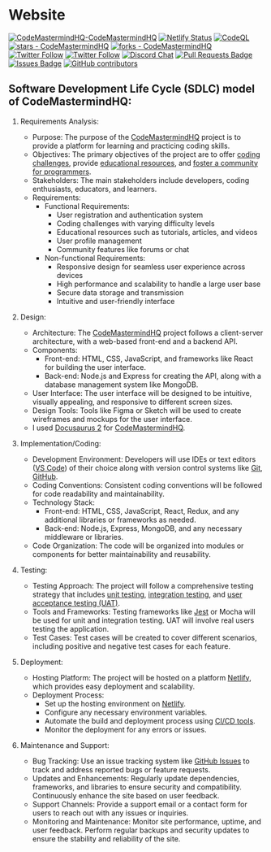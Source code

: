 # Website

[![CodeMastermindHQ-CodeMastermindHQ](https://img.shields.io/static/v1?label=CodeMastermindHQ&message=CodeMastermindHQ&color=blue&logo=github)](https://github.com/CodeMastermindHQ/CodeMastermindHQ "Go to GitHub repo")
[![Netlify Status](https://api.netlify.com/api/v1/badges/af9f9088-4e9f-433e-b070-2edd6c7e8218/deploy-status)](https://app.netlify.com/sites/cmhq/deploys)
[![CodeQL](https://github.com/CodeMastermindHQ/CodeMastermindHQ/actions/workflows/github-code-scanning/codeql/badge.svg)](https://github.com/CodeMastermindHQ/CodeMastermindHQ/actions/workflows/github-code-scanning/codeql)
[![stars - CodeMastermindHQ](https://img.shields.io/github/stars/CodeMastermindHQ/CodeMastermindHQ?style=social)](https://github.com/CodeMastermindHQ/CodeMastermindHQ/stargazers)
[![forks - CodeMastermindHQ](https://img.shields.io/github/forks/CodeMastermindHQ/CodeMastermindHQ?style=social)](https://github.com/CodeMastermindHQ/CodeMastermindHQ/forks)
<a href="https://twitter.com/codemastermind2"><img src="https://img.shields.io/twitter/follow/codemastermind2.svg?style=social"  alt="Twitter Follow" /></a>
<a href="https://twitter.com/AJAYDHA27250016"><img src="https://img.shields.io/twitter/follow/AJAYDHA27250016.svg?style=social"  alt="Twitter Follow" /></a>
<a href="https://discord.gg/BFkPKMsfuZ"><img src="https://img.shields.io/discord/102860784329052160.svg" alt="Discord Chat" /></a>
<a href="https://github.com/CodeMastermindHQ/CodeMastermindHQ/pulls"><img src="https://img.shields.io/github/issues-pr/CodeMastermindHQ/CodeMastermindHQ" alt="Pull Requests Badge"/></a>
<a href="https://github.com/CodeMastermindHQ/CodeMastermindHQ/issues"><img src="https://img.shields.io/github/issues/CodeMastermindHQ/CodeMastermindHQ" alt="Issues Badge"/></a>
<a href="https://github.com/CodeMastermindHQ/CodeMastermindHQ/graphs/contributors"><img alt="GitHub contributors" src="https://img.shields.io/github/contributors/CodeMastermindHQ/CodeMastermindHQ?color=2b9348"></a>


## Software Development Life Cycle (SDLC) model of CodeMastermindHQ:

1. Requirements Analysis:
   - Purpose: The purpose of the [CodeMastermindHQ](https://codemastermindhq.netlify.app/) project is to provide a platform for learning and practicing coding skills.
   - Objectives: The primary objectives of the project are to offer [coding challenges](https://codemastermindhq.netlify.app/support/), provide [educational resources](https://codemastermindhq.netlify.app/courses), and [foster a community for programmers](https://codemastermindhq.netlify.app/showcase).
   - Stakeholders: The main stakeholders include developers, coding enthusiasts, educators, and learners.
   - Requirements:
     - Functional Requirements: 
       - User registration and authentication system
       - Coding challenges with varying difficulty levels
       - Educational resources such as tutorials, articles, and videos
       - User profile management
       - Community features like forums or chat
     - Non-functional Requirements:
       - Responsive design for seamless user experience across devices
       - High performance and scalability to handle a large user base
       - Secure data storage and transmission
       - Intuitive and user-friendly interface

2. Design:
   - Architecture: The [CodeMastermindHQ](https://codemastermindhq.netlify.app/) project follows a client-server architecture, with a web-based front-end and a backend API.
   - Components:
     - Front-end: HTML, CSS, JavaScript, and frameworks like React for building the user interface.
     - Back-end: Node.js and Express for creating the API, along with a database management system like MongoDB.
   - User Interface: The user interface will be designed to be intuitive, visually appealing, and responsive to different screen sizes.
   - Design Tools: Tools like Figma or Sketch will be used to create wireframes and mockups for the user interface.
   - I used [Docusaurus 2](https://docusaurus.io/) for [CodeMastermindHQ](https://codemastermindhq.netlify.app/).

3. Implementation/Coding:
   - Development Environment: Developers will use IDEs or text editors ([VS Code](https://code.visualstudio.com/)) of their choice along with version control systems like [Git](https://git-scm.com/), [GitHub](https://github.com/).
   - Coding Conventions: Consistent coding conventions will be followed for code readability and maintainability.
   - Technology Stack:
     - Front-end: HTML, CSS, JavaScript, React, Redux, and any additional libraries or frameworks as needed.
     - Back-end: Node.js, Express, MongoDB, and any necessary middleware or libraries.
   - Code Organization: The code will be organized into modules or components for better maintainability and reusability.

4. Testing:
   - Testing Approach: The project will follow a comprehensive testing strategy that includes [unit testing](https://github.com/CodeMastermindHQ/CodeMastermindHQ/blob/main/src/utils/__tests__/jsUtils.test.ts), [integration testing](https://github.com/CodeMastermindHQ/CodeMastermindHQ/tree/main/src/utils), and [user acceptance testing (UAT)](https://github.com/CodeMastermindHQ/CodeMastermindHQ/tree/main/src/utils).
   - Tools and Frameworks: Testing frameworks like [Jest](https://github.com/CodeMastermindHQ/CodeMastermindHQ/tree/main/src/utils) or Mocha will be used for unit and integration testing. UAT will involve real users testing the application.
   - Test Cases: Test cases will be created to cover different scenarios, including positive and negative test cases for each feature.

5. Deployment:
   - Hosting Platform: The project will be hosted on a platform [Netlify](https://www.netlify.com/), which provides easy deployment and scalability.
   - Deployment Process:
     - Set up the hosting environment on [Netlify](https://www.netlify.com/).
     - Configure any necessary environment variables.
     - Automate the build and deployment process using [CI/CD tools](https://github.com/CodeMastermindHQ/CodeMastermindHQ/pull/22#issuecomment-1620943708).
     - Monitor the deployment for any errors or issues.

6. Maintenance and Support:
   - Bug Tracking: Use an issue tracking system like [GitHub Issues](https://github.com/CodeMastermindHQ/CodeMastermindHQ/issues/new) to track and address reported bugs or feature requests.
   - Updates and Enhancements: Regularly update dependencies, frameworks, and libraries to ensure security and compatibility. Continuously enhance the site based on user feedback.
   - Support Channels: Provide a support email or a contact form for users to reach out with any issues or inquiries.
   - Monitoring and Maintenance: Monitor site performance, uptime, and user feedback. Perform regular backups and security updates to ensure the stability and reliability of the site.
